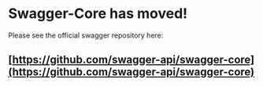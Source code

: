 # Swagger-Core has moved!

Please see the official swagger repository here:

## [https://github.com/swagger-api/swagger-core](https://github.com/swagger-api/swagger-core)
